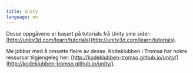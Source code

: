 ```yaml
---
title: Unity
language: nn
---
```


Desse oppgåvene er basert på tutorials frå Unity sine sider:
[http://unity3d.com/learn/tutorials](http://unity3d.com/learn/tutorials).

Me jobbar med å omsette fleire av desse. Kodeklubben i Tromsø har nokre
ressursar tilgjengeleg her:
[http://kodeklubben-tromso.github.io/unity/](http://kodeklubben-tromso.github.io/unity/).
